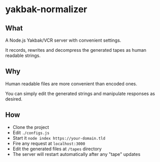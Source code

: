 # yakbak-normalizer

## What
A Node.js Yakbak/VCR server with convenient settings.

It records, rewrites and decompress the generated tapes as human readable strings.

## Why
Human readable files are more convenient than encoded ones. 

You can simply edit the generated strings and manipulate responses as desired.

## How
- Clone the project
- Edit `./configs.js`
- Start it `node index https://your-domain.tld`
- Fire any request at `localhost:3000`
- Edit the generated files at `/tapes` directory
- The server will restart automatically after any "tape" updates
